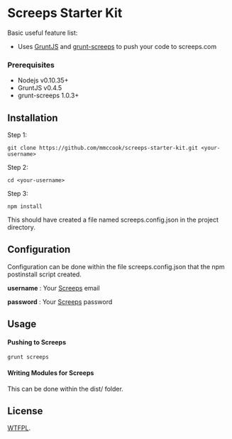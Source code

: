 # Screeps Starter Kit

Basic useful feature list:

 * Uses [GruntJS](http://gruntjs.com/) and [grunt-screeps](https://github.com/screeps/grunt-screeps) to push your code to screeps.com

### Prerequisites 

* Nodejs v0.10.35+
* GruntJS v0.4.5
* grunt-screeps 1.0.3+

## Installation

Step 1:

    git clone https://github.com/mmccook/screeps-starter-kit.git <your-username>
    
Step 2:
	
    cd <your-username>
    
Step 3:
	
    npm install
    
This should have created a file named screeps.config.json in the project directory.

## Configuration

Configuration can be done within the file screeps.config.json that the npm postinstall script created. 

__username__ : Your [Screeps](http://screeps.com) email

__password__ : Your [Screeps](http://screeps.com) password



## Usage

#### Pushing to Screeps
	
    grunt screeps
#### Writing Modules for Screeps
This can be done within the dist/ folder. 

## License

[WTFPL](./LICENSE).